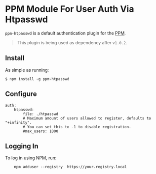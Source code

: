 # PPM Module For User Auth Via Htpasswd

`ppm-htpasswd` is a default authentication plugin for the [PPM](https://github.com/ppm/ppm).

> This plugin is being used as dependency after `v1.0.2`.

## Install

As simple as running:

    $ npm install -g ppm-htpasswd

## Configure

    auth:
        htpasswd:
            file: ./htpasswd
            # Maximum amount of users allowed to register, defaults to "+infinity".
            # You can set this to -1 to disable registration.
            #max_users: 1000

## Logging In

To log in using NPM, run:

```
    npm adduser --registry  https://your.registry.local
```

